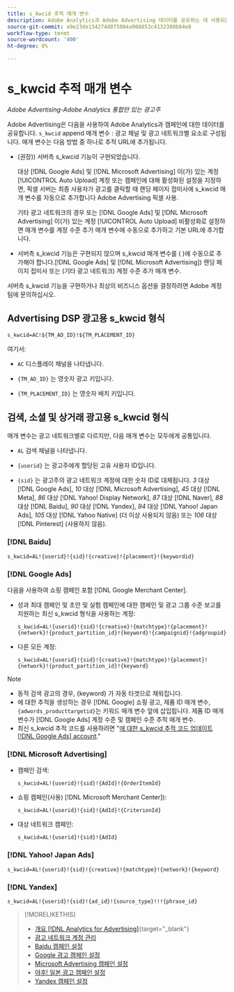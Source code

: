 ```yaml
---
title: s_kwcid 추적 매개 변수
description: Adobe Analytics과 Adobe Advertising 데이터를 공유하는 데 사용되는 추적 매개 변수에 대해 알아봅니다.
source-git-commit: a9e23de134274d8f5004a908853c4132300b84e8
workflow-type: tm+mt
source-wordcount: '400'
ht-degree: 0%

---
```


# s_kwcid 추적 매개 변수

*Adobe Advertising-Adobe Analytics 통합만 있는 광고주*

<!-- Where should this go? It probably belongs in the Analytics integration chapter, but I'll need to fit it in/create context around it/explain more about implementation and how this works.  SPECIFICALLY, I'll need to update the second section that explains when/where to add the code for DSP clients. -->

Adobe Advertising은 다음을 사용하여 Adobe Analytics과 캠페인에 대한 데이터를 공유합니다. `s_kwcid` append 매개 변수 : 광고 채널 및 광고 네트워크별 요소로 구성됩니다. 매개 변수는 다음 방법 중 하나로 추적 URL에 추가됩니다.

* (권장)<!--; the only option for Advertising DSP-->) 서버측 s_kwcid 기능이 구현되었습니다.

  대상 [!DNL Google Ads] 및 [!DNL Microsoft Advertising] 이(가) 있는 계정 [!UICONTROL Auto Upload] 계정 또는 캠페인에 대해 활성화된 설정을 지정하면, 픽셀 서버는 최종 사용자가 광고를 클릭할 때 랜딩 페이지 접미사에 s_kwcid 매개 변수를 자동으로 추가합니다 <!-- click a search ad or views a display ad --> Adobe Advertising 픽셀 사용.

  기타 광고 네트워크의 경우 또는 [!DNL Google Ads] 및 [!DNL Microsoft Advertising] 이(가) 있는 계정 [!UICONTROL Auto Upload] 비활성화로 설정하면 매개 변수를 계정 수준 추가 매개 변수에 수동으로 추가하고 기본 URL에 추가합니다.

* <!-- (Search, Social, & Commerce only) -->서버측 s_kwcid 기능은 구현되지 않으며 s_kwcid 매개 변수를 ( )에 수동으로 추가해야 합니다.[!DNL Google Ads] 및 [!DNL Microsoft Advertising]) 랜딩 페이지 접미사 또는 (기타 광고 네트워크) 계정 수준 추가 매개 변수.

서버측 s_kwcid 기능을 구현하거나 최상의 비즈니스 옵션을 결정하려면 Adobe 계정 팀에 문의하십시오.

## Advertising DSP 광고용 s_kwcid 형식

`s_kwcid=AC!${TM_AD_ID}!${TM_PLACEMENT_ID}`

여기서:

* `AC` 디스플레이 채널을 나타냅니다.

* `{TM_AD_ID}` 는 영숫자 광고 키입니다.

* `{TM_PLACEMENT_ID}` 는 영숫자 배치 키입니다.

## 검색, 소셜 및 상거래 광고용 s_kwcid 형식

매개 변수는 광고 네트워크별로 다르지만, 다음 매개 변수는 모두에게 공통입니다.

* `AL` 검색 채널을 나타냅니다. <!-- what about social/Facebook, and display ads on Google (like Gmail, YouTube)? -->

* `{userid}` 는 광고주에게 할당된 고유 사용자 ID입니다.

* `{sid}` 는 광고주의 광고 네트워크 계정에 대한 숫자 ID로 대체됩니다. *3* 대상 [!DNL Google Ads], *10* 대상 [!DNL Microsoft Advertising], *45* 대상 [!DNL Meta], *86* 대상 [!DNL Yahoo! Display Network], *87* 대상 [!DNL Naver], *88* 대상 [!DNL Baidu], *90* 대상 [!DNL Yandex], *94* 대상 [!DNL Yahoo! Japan Ads], *105* 대상 [!DNL Yahoo Native] (더 이상 사용되지 않음) 또는 *106* 대상 [!DNL Pinterest] (사용하지 않음).

### [!DNL Baidu]

`s_kwcid=AL!{userid}!{sid}!{creative}!{placement}!{keywordid}`

### [!DNL Google Ads]

다음을 사용하여 쇼핑 캠페인 포함 [!DNL Google Merchant Center].

* 성과 최대 캠페인 및 초안 및 실험 캠페인에 대한 캠페인 및 광고 그룹 수준 보고를 지원하는 최신 s_kwcid 형식을 사용하는 계정:

  `s_kwcid=AL!{userid}!{sid}!{creative}!{matchtype}!{placement}!{network}!{product_partition_id}!{keyword}!{campaignid}!{adgroupid}`

* 다른 모든 계정:

  `s_kwcid=AL!{userid}!{sid}!{creative}!{matchtype}!{placement}!{network}!{product_partition_id}!{keyword}`

>[!NOTE]
>
>* 동적 검색 광고의 경우, {keyword} 가 자동 타겟으로 채워집니다.
>* 에 대한 추적을 생성하는 경우 [!DNL Google] 쇼핑 광고, 제품 ID 매개 변수, `{adwords_producttargetid}`는 키워드 매개 변수 앞에 삽입됩니다. 제품 ID 매개 변수가 [!DNL Google Ads] 계정 수준 및 캠페인 수준 추적 매개 변수.
>* 최신 s_kwcid 추적 코드를 사용하려면 &quot;[에 대한 s_kwcid 추적 코드 업데이트 [!DNL Google Ads] account](/help/search-social-commerce/campaign-management/accounts/update-skwcid-google.md).&quot;

<!--

### [!DNL Meta]

`s_kwcid=AL!{userid}!{sid}!{{ad.id}}!{{campaign.id}}!{{adset.id}}`

where:

* `{{ad.id}}` is the unique numeric ID for the ad/creative.

* `{{campaign.id}}` is the unique ID for the campaign.

* `{{adset.id}}` is the unique ID for the ad set.

-->

### [!DNL Microsoft Advertising]

* 캠페인 검색:

  `s_kwcid=AL!{userid}!{sid}!{AdId}!{OrderItemId}`

* 쇼핑 캠페인(사용) [!DNL Microsoft Merchant Center]):

  `s_kwcid=AL!{userid}!{sid}!{AdId}!{CriterionId}`

* 대상 네트워크 캠페인:

  `s_kwcid=AL!{userid}!{sid}!{AdId}`

### [!DNL Yahoo! Japan Ads]

`s_kwcid=AL!{userid}!{sid}!{creative}!{matchtype}!{network}!{keyword}`

### [!DNL Yandex]

`s_kwcid=AL!{userid}!{sid}!{ad_id}!{source_type}!!!{phrase_id}`

>[!MORELIKETHIS]
>
>* [개요 [!DNL Analytics for Advertising]](/help/integrations/analytics/overview.md){target="_blank"}
>* [광고 네트워크 계정 관리](/help/search-social-commerce/campaign-management/accounts/ad-network-account-manage.md)
>* [Baidu 캠페인 설정](/help/search-social-commerce/campaign-management/campaigns/campaign-settings-baidu.md)
>* [Google 광고 캠페인 설정](/help/search-social-commerce/campaign-management/campaigns/campaign-settings-google.md)
>* [Microsoft Advertising 캠페인 설정](/help/search-social-commerce/campaign-management/campaigns/campaign-settings-microsoft.md)
>* [야후! 일본 광고 캠페인 설정](/help/search-social-commerce/campaign-management/campaigns/campaign-settings-yahoo-japan.md)
>* [Yandex 캠페인 설정](/help/search-social-commerce/campaign-management/campaigns/campaign-settings-yandex.md)

